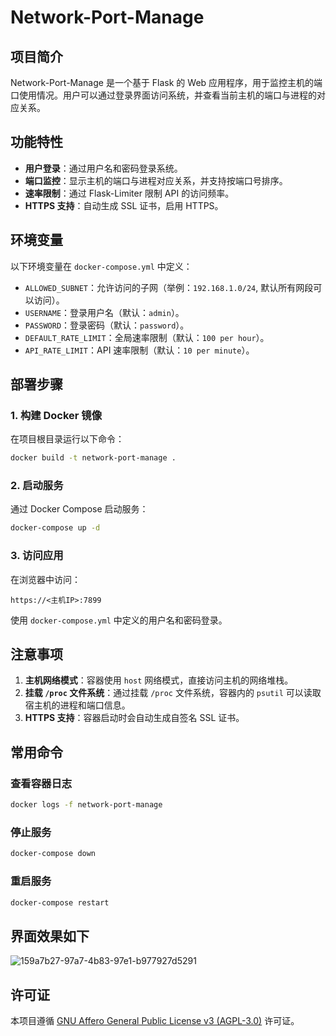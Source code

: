 # Network-Port-Manage

## 项目简介
Network-Port-Manage 是一个基于 Flask 的 Web 应用程序，用于监控主机的端口使用情况。用户可以通过登录界面访问系统，并查看当前主机的端口与进程的对应关系。

## 功能特性
- **用户登录**：通过用户名和密码登录系统。
- **端口监控**：显示主机的端口与进程对应关系，并支持按端口号排序。
- **速率限制**：通过 Flask-Limiter 限制 API 的访问频率。
- **HTTPS 支持**：自动生成 SSL 证书，启用 HTTPS。

## 环境变量
以下环境变量在 `docker-compose.yml` 中定义：
- `ALLOWED_SUBNET`：允许访问的子网（举例：`192.168.1.0/24`, 默认所有网段可以访问）。
- `USERNAME`：登录用户名（默认：`admin`）。
- `PASSWORD`：登录密码（默认：`password`）。
- `DEFAULT_RATE_LIMIT`：全局速率限制（默认：`100 per hour`）。
- `API_RATE_LIMIT`：API 速率限制（默认：`10 per minute`）。

## 部署步骤

### 1. 构建 Docker 镜像
在项目根目录运行以下命令：
```bash
docker build -t network-port-manage .
```

### 2. 启动服务
通过 Docker Compose 启动服务：
```bash
docker-compose up -d
```

### 3. 访问应用
在浏览器中访问：
```
https://<主机IP>:7899
```
使用 `docker-compose.yml` 中定义的用户名和密码登录。

## 注意事项
1. **主机网络模式**：容器使用 `host` 网络模式，直接访问主机的网络堆栈。
2. **挂载 `/proc` 文件系统**：通过挂载 `/proc` 文件系统，容器内的 `psutil` 可以读取宿主机的进程和端口信息。
3. **HTTPS 支持**：容器启动时会自动生成自签名 SSL 证书。

## 常用命令

### 查看容器日志
```bash
docker logs -f network-port-manage
```

### 停止服务
```bash
docker-compose down
```

### 重启服务
```bash
docker-compose restart
```

## 界面效果如下
![159a7b27-97a7-4b83-97e1-b977927d5291](https://github.com/user-attachments/assets/06216d46-36cf-4f2c-bcc9-0655f7aa10fc)

## 许可证
本项目遵循 [GNU Affero General Public License v3 (AGPL-3.0)](https://www.gnu.org/licenses/agpl-3.0.html) 许可证。


